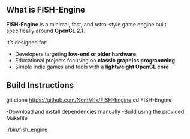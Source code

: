 
## What is FISH-Engine

**FISH-Engine**  is a minimal, fast, and retro-style game engine built specifically around **OpenGL 2.1**.

It’s designed for:
- Developers targeting **low-end or older hardware**
- Educational projects focusing on **classic graphics programming**
- Simple indie games and tools with a **lightweight OpenGL core**

## Build Instructions
git clone https://github.com/NomMilk/FISH-Engine
cd FISH-Engine

-Download and install dependencies manually
-Build using the provided Makefile

./bin/fish_engine
